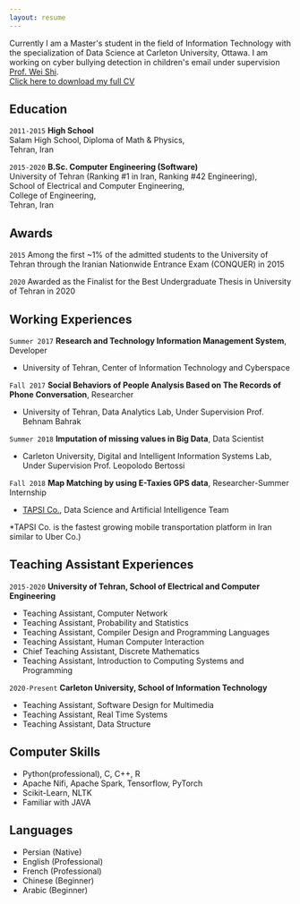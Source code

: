 ```yaml
---
layout: resume
---
```


Currently I am a Master's student in the field of Information Technology with the specialization of Data Science at Carleton University, Ottawa. I am working on cyber bullying detection in children's email under supervision [Prof. Wei Shi](https://www.csit.carleton.ca/wshi/).  
<a id="raw-url" href="https://raw.githubusercontent.com/tinayzdzd/tinayzdzd.github.io/master/CV.pdf">Click here to download my full CV</a>

## Education

`2011-2015`
__High School__   
Salam High School, Diploma of Math & Physics,  
Tehran, Iran

`2015-2020`
__B.Sc. Computer Engineering (Software)__   
University of Tehran (Ranking #1 in Iran, Ranking #42 Engineering),  
School of Electrical and Computer Engineering,  
College of Engineering,  
Tehran, Iran

## Awards

`2015`
Among the first ~1% of the admitted students to the University of Tehran through the
Iranian Nationwide Entrance Exam (CONQUER) in 2015

`2020`
Awarded as the Finalist for the Best Undergraduate Thesis in University of Tehran in 2020


## Working Experiences

`Summer 2017`
__Research and Technology Information Management System__, Developer
- University of Tehran, Center of Information Technology and Cyberspace

`Fall 2017`
__Social Behaviors of People Analysis Based on The Records of Phone Conversation__, Researcher
- University of Tehran, Data Analytics Lab, Under Supervision Prof. Behnam Bahrak

`Summer 2018`
__Imputation of missing values in Big Data__, Data Scientist
- Carleton University, Digital and Intelligent Information Systems Lab, Under Supervision Prof. Leopolodo Bertossi

`Fall 2018`
__Map Matching by using E-Taxies GPS data__, Researcher-Summer Internship
- [TAPSI Co.](https://en.wikipedia.org/wiki/TAPSI), Data Science and Artificial Intelligence Team  

*TAPSI Co. is the fastest growing mobile transportation platform in Iran similar to Uber Co.)

## Teaching Assistant Experiences

`2015-2020`
__University of Tehran, School of Electrical and Computer Engineering__
- Teaching Assistant, Computer Network
- Teaching Assistant, Probability and Statistics
- Teaching Assistant, Compiler Design and Programming Languages
- Teaching Assistant, Human Computer Interaction
- Chief Teaching Assistant, Discrete Mathematics
- Teaching Assistant, Introduction to Computing Systems and Programming

`2020-Present`
__Carleton University, School of Information Technology__
- Teaching Assistant, Software Design for Multimedia
- Teaching Assistant, Real Time Systems
- Teaching Assistant, Data Structure

## Computer Skills

- Python(professional), C, C++, R
- Apache Nifi, Apache Spark, Tensorflow, PyTorch
- Scikit-Learn, NLTK
- Familiar with JAVA

## Languages

- Persian (Native)
- English (Professional)
- French (Professional)
- Chinese (Beginner)
- Arabic (Beginner)



<!-- ### Footer

Last updated: May 2013 -->


